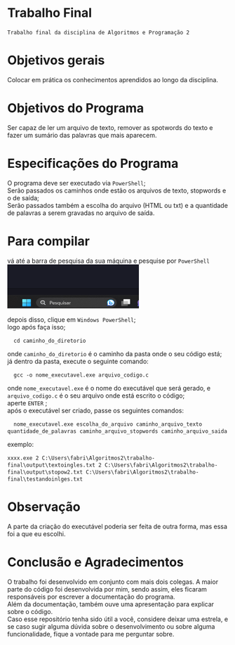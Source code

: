 # Trabalho Final
    Trabalho final da disciplina de Algoritmos e Programação 2

# Objetivos gerais
Colocar em prática os conhecimentos aprendidos ao longo da disciplina.

# Objetivos do Programa
Ser capaz de ler um arquivo de texto, remover as spotwords do texto e fazer um sumário das palavras que mais aparecem.

# Especificações do Programa
O programa deve ser executado via `PowerShell`; <br>
Serão passados os caminhos onde estão os arquivos de texto, stopwords e o de saída; <br>
Serão passados também a escolha do arquivo (HTML ou txt) e a quantidade de palavras a serem gravadas no arquivo de saída.

# Para compilar
  vá até a barra de pesquisa da sua máquina e pesquise por `PowerShell`
<img src="pesquisa.png" width="300px" height="100px">

  depois disso, clique em `Windows PowerShell`; <br>
  logo após faça isso;
  ```
    cd caminho_do_diretorio
  ```
  onde `caminho_do_diretorio` é o caminho da pasta onde o seu código está; <br>
  já dentro da pasta, execute o seguinte comando:
  ```
    gcc -o nome_executavel.exe arquivo_codigo.c
  ```

  onde `nome_executavel.exe` é o nome do executável que será gerado, e `arquivo_codigo.c` é o seu arquivo onde está escrito o código; <br>
  aperte `ENTER` ;<br>
  após o executável ser criado, passe os seguintes comandos:
  ```
    nome_executavel.exe escolha_do_arquivo caminho_arquivo_texto quantidade_de_palavras caminho_arquivo_stopwords caminho_arquivo_saida
  ```
exemplo:


```
xxxx.exe 2 C:\Users\fabri\Algoritmos2\trabalho-final\output\textoingles.txt 2 C:\Users\fabri\Algoritmos2\trabalho-final\output\stopow2.txt C:\Users\fabri\Algoritmos2\trabalho-final\testandoinlges.txt
```
# Observação
 A parte da criação do executável poderia ser feita de outra forma, mas essa foi a que eu escolhi. 

# Conclusão e Agradecimentos
O trabalho foi desenvolvido em conjunto com mais dois colegas. A maior parte do código foi desenvolvida por mim, sendo assim, eles ficaram responsáveis por escrever a documentação do programa. <br>Além da documentação, também ouve uma apresentação para explicar sobre o código. <br> 
 Caso esse repositório tenha sido útil a você, considere deixar uma estrela, e se caso sugir alguma dúvida sobre o desenvolvimento ou sobre alguma funcionalidade, fique a vontade para me perguntar sobre.

 
